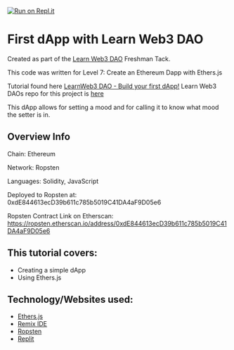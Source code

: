 [![Run on Repl.it](https://repl.it/badge/github/MSBivens/learn-web3-dao-first-dapp)](https://repl.it/github/MSBivens/learn-web3-dao-first-dapp)
# First dApp with Learn Web3 DAO
Created as part of the [Learn Web3 DAO](https://www.learnweb3.io/) Freshman Tack.

This code was written for Level 7: Create an Ethereum Dapp with Ethers.js

Tutorial found here [LearnWeb3 DAO - Build your first dApp!](https://www.youtube.com/watch?v=aqxAWLi6UMA)
Learn Web3 DAOs repo for this project is [here](https://github.com/LearnWeb3DAO/BasicFrontEndTutorial)

This dApp allows for setting a mood and for calling it to know what mood the setter is in.

## Overview Info
Chain: Ethereum

Network: Ropsten

Languages: Solidity, JavaScript

Deployed to Ropsten at: 0xdE844613ecD39b611c785b5019C41DA4aF9D05e6

Ropsten Contract Link on Etherscan: https://ropsten.etherscan.io/address/0xdE844613ecD39b611c785b5019C41DA4aF9D05e6

## This tutorial covers:
- Creating a simple dApp
- Using Ethers.js

## Technology/Websites used:
- [Ethers.js](https://docs.ethers.io/v5/)
- [Remix IDE](https://remix.ethereum.org/)
- [Ropsten](https://github.com/ethereum/ropsten)
- [Replit](https://replit.com/)
